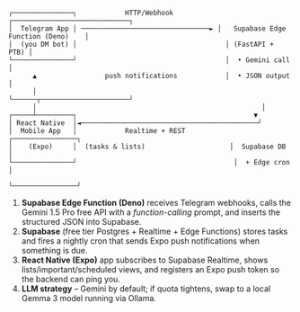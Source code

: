 ```
┌───────────────┐            HTTP/Webhook           ┌─────────────────────────────┐
│  Telegram App │ ────────────────────────────────► │   Supabase Edge Function (Deno)    │
│  (you DM bot) │                                     │ (FastAPI + PTB) │
└───────────────┘                                     │  • Gemini call  │
      ▲                 push notifications            │  • JSON output  │
      │                                               └──────┬──────────────────────┘
      │                                                        │
┌─────┴─────────┐                                            ▼
│ React Native  │◄────────────────────────────────────────────┘
│  Mobile App   │            Realtime + REST           ┌────────────────┐
│    (Expo)     │  (tasks & lists)                     │  Supabase DB   │
└───────────────┘                                       │  + Edge cron  │
                                                      └────────────────┘
```

1. **Supabase Edge Function (Deno)** receives Telegram webhooks, calls the Gemini 1.5 Pro free API with a *function-calling* prompt, and inserts the structured JSON into Supabase.
2. **Supabase** (free tier Postgres + Realtime + Edge Functions) stores tasks and fires a nightly cron that sends Expo push notifications when something is due.
3. **React Native (Expo)** app subscribes to Supabase Realtime, shows lists/important/scheduled views, and registers an Expo push token so the backend can ping you.
4. **LLM strategy** – Gemini by default; if quota tightens, swap to a local Gemma 3 model running via Ollama.
